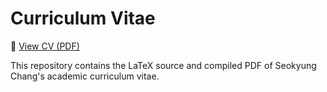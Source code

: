 # Curriculum Vitae

📄 [View CV (PDF)](Curriculum_Vitae_SeokyungChang.pdf)

This repository contains the LaTeX source and compiled PDF of Seokyung Chang's academic curriculum vitae.
